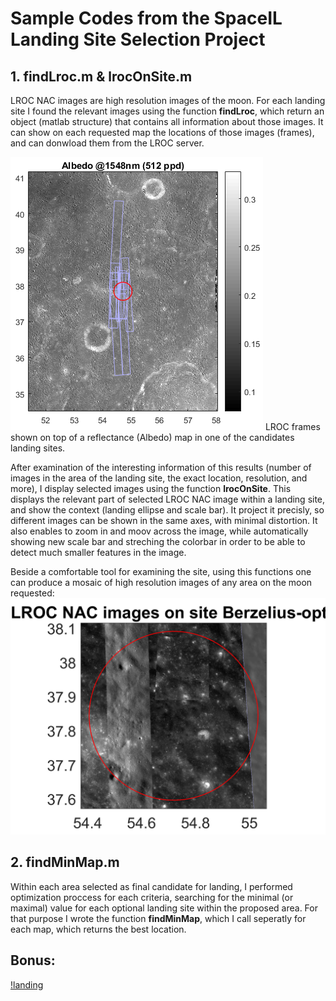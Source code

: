 # Sample Codes from the SpaceIL Landing Site Selection Project 

## 1. findLroc.m & lrocOnSite.m 
LROC NAC images are high resolution images of the moon. For each landing site I found the relevant images using the function **findLroc**, which return an object (matlab structure) that contains all information about those images. It can show on each requested map the locations of those images (frames), and can donwload them from the LROC server. 

![LROC_frames](albedo_with_LROC_frames.png)
LROC frames shown on top of a reflectance (Albedo) map in one of the candidates landing sites. 

After examination of the interesting information of this results (number of images in the area of the landing site, the exact location, resolution, and more), I display selected images using the function **lrocOnSite**. 
This displays the relevant part of selected LROC NAC image within a landing site, and show the context (landing ellipse and scale bar). It project it precisly, so different images can be shown in the same axes, with minimal distortion. It also enables to zoom in and moov across the image, while automatically showing new scale bar and streching the colorbar in order to be able to detect much smaller features in the image. 

Beside a comfortable tool for examining the site, using this functions one can produce a mosaic of high resolution images of any area on the moon requested: 
![lrocoverlay](lrocOverlay.png)


## 2. findMinMap.m 
Within each area selected as final candidate for landing, I performed optimization proccess for each criteria, searching for the minimal (or maximal) value for each optional landing site within the proposed area. For that purpose I wrote the function **findMinMap**, which I call seperatly for each map, which returns the best location. 

## Bonus: 
[!landing](landing.gif)